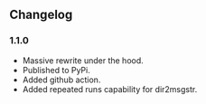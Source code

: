 ## Changelog

### 1.1.0
- Massive rewrite under the hood.
- Published to PyPi.
- Added github action.
- Added repeated runs capability for dir2msgstr.
